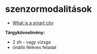# szenzormodalitások

- [What is a smart city](https://www.youtube.com/watch?v=Br5aJa6MkBc)


**Tárgyköveelmény:**
- 2 zh - vagy vizsga
- önálló féléves feladat


